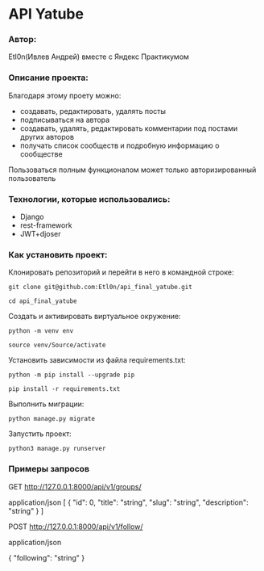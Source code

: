 # API Yatube

### Автор:
Etl0n(Ивлев Андрей) вместе с Яндекс Практикумом

### Описание проекта:
Благодаря  этому проету можно:
- создавать, редактировать, удалять посты
- подписываться на автора
- создавать, удалять, редактировать комментарии под постами других авторов
- получать список сообществ и подробную информацию о сообществе

Пользоваться полным функционалом может только авторизированный пользователь

### Технологии, которые использовались:
- Django
- rest-framework
- JWT+djoser

### Как установить проект:

Клонировать репозиторий и перейти в него в командной строке:

```
git clone git@github.com:Etl0n/api_final_yatube.git

cd api_final_yatube
```

Cоздать и активировать виртуальное окружение:

```
python -m venv env

source venv/Source/activate
```

Установить зависимости из файла requirements.txt:

```
python -m pip install --upgrade pip

pip install -r requirements.txt
```

Выполнить миграции:

```
python manage.py migrate
```

Запустить проект:

```
python3 manage.py runserver
```

### Примеры запросов
GET http://127.0.0.1:8000/api/v1/groups/

application/json
[
    {
        "id": 0,
        "title": "string",
        "slug": "string",
        "description": "string"
    }
]

POST http://127.0.0.1:8000/api/v1/follow/

application/json

{
    "following": "string"
}

